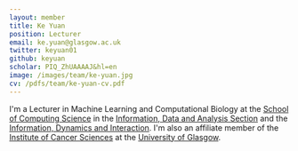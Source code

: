 ```yaml
---
layout: member
title: Ke Yuan
position: Lecturer
email: ke.yuan@glasgow.ac.uk
twitter: keyuan01
github: keyuan
scholar: PIQ_ZhUAAAAJ&hl=en
image: /images/team/ke-yuan.jpg
cv: /pdfs/team/ke-yuan-cv.pdf
---
```


I'm a Lecturer in Machine Learning and Computational Biology at the [School of Computing Science](https://www.gla.ac.uk/schools/computing/) in the [Information, Data and Analysis Section](https://www.gla.ac.uk/schools/computing/research/researchsections/ida-section/) and the [Information, Dynamics and Interaction](http://www.dcs.gla.ac.uk/idi/). I'm also an affiliate member of the [Institute of Cancer Sciences](https://www.gla.ac.uk/researchinstitutes/cancersciences/) at the [University of Glasgow](https://www.gla.ac.uk).

